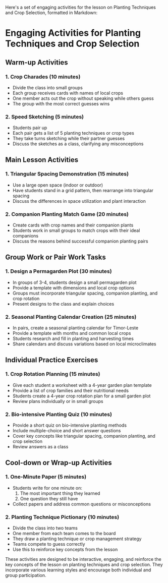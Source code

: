 Here's a set of engaging activities for the lesson on Planting Techniques and Crop Selection, formatted in Markdown:

# Engaging Activities for Planting Techniques and Crop Selection

## Warm-up Activities

### 1. Crop Charades (10 minutes)
- Divide the class into small groups
- Each group receives cards with names of local crops
- One member acts out the crop without speaking while others guess
- The group with the most correct guesses wins

### 2. Speed Sketching (5 minutes)
- Students pair up
- Each pair gets a list of 5 planting techniques or crop types
- They take turns sketching while their partner guesses
- Discuss the sketches as a class, clarifying any misconceptions

## Main Lesson Activities

### 1. Triangular Spacing Demonstration (15 minutes)
- Use a large open space (indoor or outdoor)
- Have students stand in a grid pattern, then rearrange into triangular spacing
- Discuss the differences in space utilization and plant interaction

### 2. Companion Planting Match Game (20 minutes)
- Create cards with crop names and their companion plants
- Students work in small groups to match crops with their ideal companions
- Discuss the reasons behind successful companion planting pairs

## Group Work or Pair Work Tasks

### 1. Design a Permagarden Plot (30 minutes)
- In groups of 3-4, students design a small permagarden plot
- Provide a template with dimensions and local crop options
- Groups must incorporate triangular spacing, companion planting, and crop rotation
- Present designs to the class and explain choices

### 2. Seasonal Planting Calendar Creation (25 minutes)
- In pairs, create a seasonal planting calendar for Timor-Leste
- Provide a template with months and common local crops
- Students research and fill in planting and harvesting times
- Share calendars and discuss variations based on local microclimates

## Individual Practice Exercises

### 1. Crop Rotation Planning (15 minutes)
- Give each student a worksheet with a 4-year garden plan template
- Provide a list of crop families and their nutritional needs
- Students create a 4-year crop rotation plan for a small garden plot
- Review plans individually or in small groups

### 2. Bio-intensive Planting Quiz (10 minutes)
- Provide a short quiz on bio-intensive planting methods
- Include multiple-choice and short answer questions
- Cover key concepts like triangular spacing, companion planting, and crop selection
- Review answers as a class

## Cool-down or Wrap-up Activities

### 1. One-Minute Paper (5 minutes)
- Students write for one minute on:
  1. The most important thing they learned
  2. One question they still have
- Collect papers and address common questions or misconceptions

### 2. Planting Technique Pictionary (10 minutes)
- Divide the class into two teams
- One member from each team comes to the board
- They draw a planting technique or crop management strategy
- Teams compete to guess correctly
- Use this to reinforce key concepts from the lesson

These activities are designed to be interactive, engaging, and reinforce the key concepts of the lesson on planting techniques and crop selection. They incorporate various learning styles and encourage both individual and group participation.